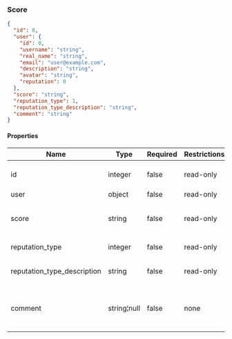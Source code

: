 <h3 id="tocS_Score">Score</h3>
<!-- backwards compatibility -->
<a id="schemascore"></a>
<a id="schema_Score"></a>
<a id="tocSscore"></a>
<a id="tocsscore"></a>

```json
{
  "id": 0,
  "user": {
    "id": 0,
    "username": "string",
    "real_name": "string",
    "email": "user@example.com",
    "description": "string",
    "avatar": "string",
    "reputation": 0
  },
  "score": "string",
  "reputation_type": 1,
  "reputation_type_description": "string",
  "comment": "string"
}

```

#### Properties

|Name|Type|Required|Restrictions|Description|
|---|---|---|---|---|
|id|integer|false|read-only|Unique integer value|
|user|object|false|read-only|[User](#schemauser)|
|score|string|false|read-only|Positive or negative integer value|
|reputation_type|integer|false|read-only|Integer code|
|reputation_type_description|string|false|read-only|String description of the code|
|comment|string¦null|false|none|Custom comment for this score variation|

